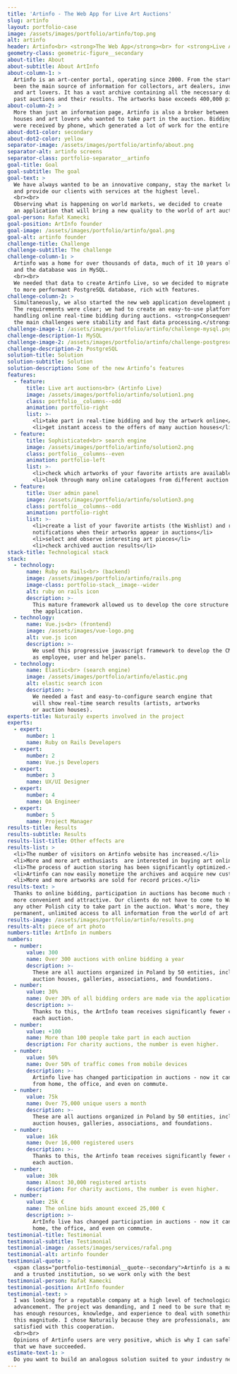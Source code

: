 ```yaml
---
title: 'Artinfo - The Web App for Live Art Auctions'
slug: artinfo
layout: portfolio-case
image: /assets/images/portfolio/artinfo/top.png
alt: artinfo
header: Artinfo<br> <strong>The Web App</strong><br> for <strong>Live Art Auctions</strong>
geometry-class: geometric-figure__secondary
about-title: About
about-subtitle: About ArtInfo
about-column-1: >
  Artinfo is an art-center portal, operating since 2000. From the start, it has
  been the main source of information for collectors, art dealers, investors
  and art lovers. It has a vast archive containing all the necessary data about
  past auctions and their results. The artworks base exceeds 400,000 pieces.
about-column-2: >
  More than just an information page, Artinfo is also a broker between auction
  houses and art lovers who wanted to take part in the auction. Bidding orders
  were received by phone, which generated a lot of work for the entire team.
about-dot1-color: secondary
about-dot2-color: yellow
separator-image: /assets/images/portfolio/artinfo/about.png
separator-alt: artinfo screens
separator-class: portfolio-separator__artinfo
goal-title: Goal
goal-subtitle: The goal
goal-text: >
  We have always wanted to be an innovative company, stay the market leader
  and provide our clients with services at the highest level.
  <br><br>
  Observing what is happening on world markets, we decided to create
  an application that will bring a new quality to the world of art auctions.
goal-person: Rafał Kamecki
goal-position: ArtInfo founder
goal-image: /assets/images/portfolio/artinfo/goal.png
goal-alt: artinfo founder
challenge-title: Challenge
challenge-subtitle: The challenge
challenge-column-1: >
  Artinfo was a home for over thousands of data, much of it 10 years old,
  and the database was in MySQL.
  <br><br>
  We needed that data to create Artinfo Live, so we decided to migrate it all
  to more performant PostgreSQL database, rich with features.
challenge-column-2: >
  Simultaneously, we also started the new web application development process.
  The requirements were clear; we had to create an easy-to-use platform for
  handling online real-time bidding during auctions. <strong>Consequently,
  the main challenges were stability and fast data processing.</strong>
challenge-image-1: /assets/images/portfolio/artinfo/challenge-mysql.png
challenge-description-1: MySQL
challenge-image-2: /assets/images/portfolio/artinfo/challenge-postgresql.png
challenge-description-2: PostgreSQL
solution-title: Solution
solution-subtitle: Solution
solution-description: Some of the new Artinfo’s features
features:
  - feature:
      title: Live art auctions<br> (Artinfo Live)
      image: /assets/images/portfolio/artinfo/solution1.png
      class: portfolio__columns--odd
      animation: portfolio-right
      list: >-
        <li>take part in real-time bidding and buy the artwork online</li>
        <li>get instant access to the offers of many auction houses</li>
  - feature:
      title: Sophisticated<br> search engine
      image: /assets/images/portfolio/artinfo/solution2.png
      class: portfolio__columns--even
      animation: portfolio-left
      list: >-
        <li>check which artworks of your favorite artists are available</li>
        <li>look through many online catalogues from different auction houses</li>
  - feature:
      title: User admin panel
      image: /assets/images/portfolio/artinfo/solution3.png
      class: portfolio__columns--odd
      animation: portfolio-right
      list: >-
        <li>create a list of your favorite artists (the Wishlist) and receive e-mail
        notifications when their artworks appear in auctions</li>
        <li>select and observe interesting art pieces</li>
        <li>check archived auction results</li>
stack-title: Technological stack
stack:
  - technology:
      name: Ruby on Rails<br> (backend)
      image: /assets/images/portfolio/artinfo/rails.png
      image-class: portfolio-stack__image--wider
      alt: ruby on rails icon
      description: >-
        This mature framework allowed us to develop the core structure of
        the application.
  - technology:
      name: Vue.js<br> (frontend)
      image: /assets/images/vue-logo.png
      alt: vue.js icon
      description: >-
        We used this progressive javascript framework to develop the CMS, as well
        as employee, user and helper panels.
  - technology:
      name: Elastic<br> (search engine)
      image: /assets/images/portfolio/artinfo/elastic.png
      alt: elastic search icon
      description: >-
        We needed a fast and easy-to-configure search engine that
        will show real-time search results (artists, artworks
        or auction houses).
experts-title: Naturaily experts involved in the project
experts:
  - expert:
      number: 1
      name: Ruby on Rails Developers
  - expert:
      number: 2
      name: Vue.js Developers
  - expert:
      number: 3
      name: UX/UI Designer
  - expert:
      number: 4
      name: QA Engineer
  - expert:
      number: 5
      name: Project Manager
results-title: Results
results-subtitle: Results
results-list-title: Other effects are
results-list: >
  <li>The number of visitors on Artinfo website has increased.</li>
  <li>More and more art enthusiasts  are interested in buying art online.</li>
  <li>The process of auction storing has been significantly optimized.</li>
  <li>Artinfo can now easily monetize the archives and acquire new customers.</li>
  <li>More and more artworks are sold for record prices.</li>
results-text: >
  Thanks to online bidding, participation in auctions has become much simpler,
  more convenient and attractive. Our clients do not have to come to Warsaw or
  any other Polish city to take part in the auction. What's more, they have
  permanent, unlimited access to all information from the world of art.
results-image: /assets/images/portfolio/artinfo/results.png
results-alt: piece of art photo
numbers-title: ArtInfo in numbers
numbers:
  - number:
      value: 300
      name: Over 300 auctions with online bidding a year
      description: >-
        These are all auctions organized in Poland by 50 entities, including
        auction houses, galleries, associations, and foundations.
  - number:
      value: 30%
      name: Over 30% of all bidding orders are made via the application
      description: >-
        Thanks to this, the ArtInfo team receives significantly fewer calls during
        each auction.
  - number:
      value: +100
      name: More than 100 people take part in each auction
      description: For charity auctions, the number is even higher.
  - number:
      value: 50%
      name: Over 50% of traffic comes from mobile devices
      description: >-
        Artinfo live has changed participation in auctions - now it can be done
        from home, the office, and even on commute.
  - number:
      value: 75k
      name: Over 75,000 unique users a month
      description: >-
        These are all auctions organized in Poland by 50 entities, including
        auction houses, galleries, associations, and foundations.
  - number:
      value: 16k
      name: Over 16,000 registered users
      description: >-
        Thanks to this, the Artinfo team receives significantly fewer calls during
        each auction.
  - number:
      value: 30k
      name: Almost 30,000 registered artists
      description: For charity auctions, the number is even higher.
  - number:
      value: 25k €
      name: The online bids amount exceed 25,000 €
      description: >-
        ArtInfo live has changed participation in auctions - now it can be done from
        home, the office, and even on commute.
testimonial-title: Testimonial
testimonial-subtitle: Testimonial
testimonial-image: /assets/images/services/rafal.png
testimonial-alt: artinfo founder
testimonial-quote: >
  <span class="portfolio-testimonial__quote--secondary">Artinfo is a market leader</span>
  and a trusted institution, so we work only with the best
testimonial-person: Rafał Kamecki
testimonial-position: ArtInfo founder
testimonial-text: >
  I was looking for a reputable company at a high level of technological
  advancement. The project was demanding, and I need to be sure that my partner
  has enough resources, knowledge, and experience to deal with something of
  this magnitude. I chose Naturaily because they are professionals, and I am
  satisfied with this cooperation.
  <br><br>
  Opinions of Artinfo users are very positive, which is why I can safely say
  that we have succeeded.
estimate-text-1: >
  Do you want to build an analogous solution suited to your industry needs?
---
```

